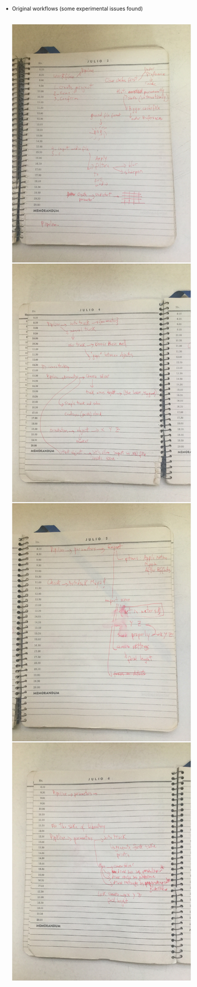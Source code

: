 * Original workflows (some experimental issues found)
<BR></BR>  
![IMG_5069.JPG](images/2267221879-IMG_5069.JPeG)
![IMG_5070.JPG](images/46675815-IMG_5070.JPeG)
![IMG_5071.JPG](images/3963539614-IMG_5071.JPeG)
![IMG_5072.JPG](images/1035773258-IMG_5072.JPeG)
